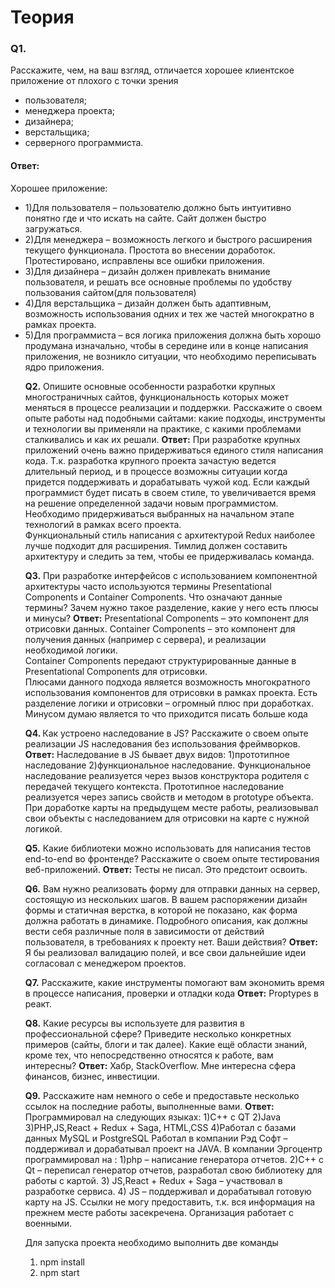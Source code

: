 <h1>Теория</h1>

<h3><b>Q1.</b></h3>
Расскажите, чем, на ваш взгляд, отличается хорошее клиентское приложение от плохого с точки зрения
<ul>
  <li>пользователя;   </li>
  <li>менеджера проекта;   </li>
  <li>дизайнера; </li>
  <li>верстальщика;</li>
  <li>серверного программиста.</li>
</ul>
<h4><b>Ответ:</b></h4>
Хорошее приложение:
<ul>
  <li>1)Для пользователя – пользователю должно быть интуитивно понятно где и что искать на сайте. Сайт должен быстро загружаться. </li>
  <li>2)Для менеджера – возможность легкого и быстрого расширения текущего функционала. Простота во внесении доработок. Протестировано, исправлены все ошибки приложения.</li>
  <li>3)Для дизайнера – дизайн должен привлекать внимание пользователя, и решать все основные проблемы по удобству пользования сайтом(для пользователя)</li>
  <li>4)Для верстальщика – дизайн должен быть адаптивным, возможность использования одних и тех же частей многократно в рамках проекта.</li>
  <li>5)Для программиста – вся логика приложения должна быть хорошо продумана изначально, чтобы в середине или в конце написания приложения, не возникло ситуации, что необходимо переписывать ядро приложения.</li>


<b>Q2.</b>
Опишите основные особенности разработки крупных многостраничных сайтов, функциональность которых может меняться в процессе реализации и поддержки. Расскажите о своем опыте работы над подобными сайтами: какие подходы, инструменты и технологии вы применяли на практике, с какими проблемами сталкивались и как их решали.
<b>Ответ:</b>
При разработке крупных приложений очень важно придерживаться единого стиля написания кода. Т.к. разработка крупного проекта зачастую ведется длительный период, и в процессе возможны ситуации когда придется поддерживать и дорабатывать чужой код. Если каждый программист будет писать в своем стиле, то увеличивается время на решение определенной задачи новым программистом.
Необходимо придерживаться выбранных на начальном этапе технологий в рамках всего проекта.</br>
Функциональный стиль написания с архитектурой Redux наиболее лучше подходит для расширения. Тимлид должен составить архитектуру и следить за тем, чтобы ее придерживалась команда.


<b>Q3.</b> 
При разработке интерфейсов с использованием компонентной архитектуры часто используются термины Presentational Сomponents и Сontainer Сomponents. Что означают данные термины? Зачем нужно такое разделение, какие у него есть плюсы и минусы?
<b>Ответ:</b>
Presentational Сomponents – это компонент для отрисовки данных. 
Сontainer Сomponents – это компонент для получения данных (например с сервера), и реализации необходимой логики. </br>
Сontainer Сomponents передают структурированные данные в Presentational Сomponents для отрисовки.</br>
Плюсами данного подхода является возможность многократного использования компонентов для отрисовки в рамках проекта. Есть разделение логики и отрисовки – огромный плюс при доработках. </br>
Минусом думаю является то что приходится писать больше кода


<b>Q4. </b>
Как устроено наследование в JS? Расскажите о своем опыте реализации JS наследования без использования фреймворков.
<b>Ответ:</b>
Наследование в JS бывает двух видов:
1)прототипное наследование
2)функциональное наследование.
Функциональное наследование реализуется через вызов конструктора родителя с передачей текущего контекста.
Прототипное наследование реализуется через запись свойств и методом в prototype объекта. 
При доработке карты на предыдущем месте работы, реализовывал свои объекты с наследованием для отрисовки на карте с нужной логикой.


<b>Q5.</b>
Какие библиотеки можно использовать для написания тестов end-to-end во фронтенде? Расскажите о своем опыте тестирования веб-приложений. 
<b>Ответ:</b>
Тесты не писал. Это предстоит освоить.

<b>Q6.</b>
Вам нужно реализовать форму для отправки данных на сервер, состоящую из нескольких шагов. В вашем распоряжении дизайн формы и статичная верстка, в которой не показано, как форма должна работать в динамике. Подробного описания, как должны вести себя различные поля в зависимости от действий пользователя, в требованиях к проекту нет. Ваши действия?
<b>Ответ:</b>
Я бы реализовал валидацию полей, и все свои дальнейшие идеи согласовал с менеджером проектов.


<b>Q7.</b>
Расскажите, какие инструменты помогают вам экономить время в процессе написания, проверки и отладки кода
<b>Ответ:</b>
Proptypes в реакт.


<b>Q8.</b>
Какие ресурсы вы используете для развития в профессиональной сфере? Приведите несколько конкретных примеров (сайты, блоги и так далее). Какие ещё области знаний, кроме тех, что непосредственно относятся к работе, вам интересны?
<b>Ответ:</b>
Хабр, StackOverflow.
Мне интересна сфера финансов, бизнес, инвестиции.


<b>Q9.</b>
Расскажите нам немного о себе и предоставьте несколько ссылок на последние работы, выполненные вами.
<b>Ответ:</b>
Программировал на следующих языках:
1)С++ с QT 
2)Java 
3)PHP,JS,React + Redux + Saga, HTML,CSS
4)Работал с базами данных  MySQL и PostgreSQL
Работал в компании Рэд Софт – поддерживал и дорабатывал проект на JAVA.
В компании Эргоцентр программировал на :
1)php – написание генератора отчетов.
2)C++ c Qt – переписал генератор отчетов, разработал свою библиотеку для работы с картой.
3) JS,React + Redux + Saga – участвовал в разработке сервиса.
4) JS – поддерживал и дорабатывал готовую карту на JS.
Ссылки не могу предоставить, т.к. вся информация на прежнем месте работы засекречена. Организация работает с военными.

Для запуска проекта необходимо выполнить две команды 
1) npm install
2) npm start


